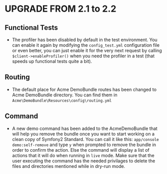 UPGRADE FROM 2.1 to 2.2
=======================

Functional Tests
----------------

 * The profiler has been disabled by default in the test environment. You can
   enable it again by modifying the ``config_test.yml`` configuration file or
   even better, you can just enable it for the very next request by calling
   ``$client->enableProfiler()`` when you need the profiler in a test (that
   speeds up functional tests quite a bit).

Routing
----------------
 * The default place for Acme DemoBundle routes has been changed to Acme
   DemoBundle directory. You can find them in
   ```Acme\DemoBundle\Resources\config\routing.yml```

Command
----------------
 * A new demo command has been added to the AcmeDemoBundle that will help you
   remove the bundle once you want to start working on a clean copy of
   Symfony2 Standard. You can call it like this:
   ```app/console demo:self-remove``` and type ```y``` when prompted to remove
   the bundle in order to confirm the action. Else the command will display a
   list of actions that it will do when running in ```live``` mode.
   Make sure that the user executing the command has the needed privilages to
   delete the files and directories mentioned while in dry-run mode.

